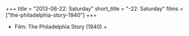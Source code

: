+++
title = "2013-06-22: Saturday"
short_title = "-22: Saturday"
films = ["the-philadelphia-story-1940"]
+++


* Film: The Philadelphia Story (1940) +
